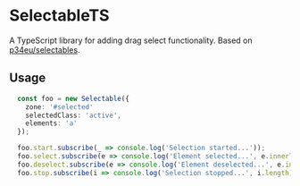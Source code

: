# SelectableTS
A TypeScript library for adding drag select functionality. Based on [p34eu/selectables](https://github.com/p34eu/selectables).

## Usage

``` typescript
  const foo = new Selectable({
    zone: '#selected'
    selectedClass: 'active',
    elements: 'a'
  });

  foo.start.subscribe(_ => console.log('Selection started...'));
  foo.select.subscribe(e => console.log('Element selected...', e.innerText));
  foo.deselect.subscribe(e => console.log('Element deselected...', e.innerText));
  foo.stop.subscribe(i => console.log('Selection stopped...', i.length));
```
